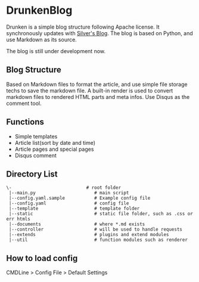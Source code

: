 # DrunkenBlog 

Drunken is a simple blog structure following Apache license. It synchronously updates with [Silver's Blog](http://sonyis.science). The blog is based on Python, and use Markdown as its source.

The blog is still under development now.

## Blog Structure 

Based on Markdown files to format the article, and use simple file storage techs to save the markdown file. A built-in render is used to convert markdown files to rendered HTML parts and meta infos. Use Disqus as the comment tool. 

## Functions
* Simple templates
* Article list(sort by date and time)
* Article pages and special pages
* Disqus comment

## Directory List
	\-                            # root folder
	 |--main.py                      # main script
	 |--config.yaml.sample           # Example config file
	 |--config.yaml                  # config file
	 |--template                     # template folder
	 |--static                       # static file folder, such as .css or err htmls
	 |--documents                    # where *.md exists
	 |--controller                   # will be used to handle requests
	 |--extends                      # plugins and extend modules
	 |--util                         # function modules such as renderer

## How to load config
CMDLine > Config File > Default Settings
